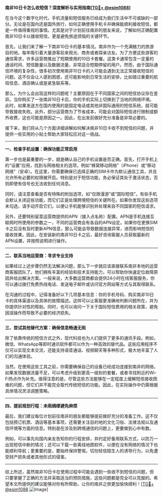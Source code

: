 **南非10日卡怎么收短信？深度解析与实用指南[[TG💪+ @esim1088](https://t.me/s/esim1088)]**

在当今这个数字化时代，手机流量和短信服务已经成为我们生活中不可或缺的一部分。无论是在国内还是国外旅行，如何正确使用手机卡并确保能顺利接收短信，都是一件值得重视的事情。尤其是对于计划前往南非的朋友来说，了解如何正确配置南非10日卡以接收短信，更是避免旅途烦恼的关键环节。

首先，让我们来了解一下南非10日卡的基本情况。南非作为一个充满魅力的旅游目的地，每年吸引着大量游客前来观光、商务或者探亲访友。为了方便这些游客的通信需求，许多运营商推出了短期使用的10日卡套餐。这类卡通常包含一定量的通话时间、短信数量以及数据流量，非常适合短期停留的用户。然而，由于国际通信环境的复杂性，很多初次使用南非10日卡的人可能会遇到无法正常接收短信的问题。这不仅会让人感到困惑，还可能影响到日常生活的安排，比如错过重要的航班信息、酒店确认或是紧急联系等。

那么，为什么会出现这样的问题呢？主要原因在于不同国家之间的短信协议存在差异。当你购买了一张南非10日卡后，你的手机实际上切换到了当地的网络环境。此时，如果发送方在国内使用的是固定电话或其他非国际通用的短信系统，就可能导致接收失败。此外，部分运营商为了节省成本，可能会对国际短信进行限制或额外收费，这也可能是原因之一。因此，在出发前做好充分准备是非常必要的。

接下来，我们将从几个方面详细讲解如何解决南非10日卡收不到短信的问题，并提供一些实用的小贴士帮助大家轻松应对这一挑战。

---

**一、检查手机设置：确保功能正常启用**

第一步也是最重要的一步，就是确认自己的手机设置是否正确。首先，打开手机上的“设置”应用，找到与网络相关的选项，例如“蜂窝移动网络”（iPhone）或“移动网络”（安卓）。在这里，你需要确保已选择正确的SIM卡作为默认通信工具，并且允许所有必要的权限被开启。特别是对于短信功能，务必保证其处于激活状态，否则即使有信号也无法收到任何消息。

同时，请注意查看是否有特殊的附加选项，如“仅限漫游”或“国际短信”。有些手机会默认关闭这些功能，而它们正是处理跨境短信的关键所在。如果你发现这些选项未勾选，请手动开启它们，以便让手机能够识别并处理来自不同国家的短信请求。

另外，还要特别留意运营商提供的APN（接入点名称）配置。APN是手机连接互联网时所使用的参数之一，不同的运营商会有各自的APN设定。如果你在更换SIM卡之后没有及时更新APN信息，那么可能会导致数据连接异常，进而影响短信的接收效果。因此，在安装新的南非10日卡之后，最好咨询客服人员获取最新的APN设置，并按照说明进行操作。

---

**二、联系当地运营商：寻求专业支持**

如果经过上述步骤仍然无法解决问题，那么下一步就应该直接联系南非本地的运营商客服团队了。他们拥有丰富的经验和技术支持能力，可以帮助你快速定位故障原因并给出解决方案。一般来说，大多数运营商都会提供24小时在线客服服务，你可以通过拨打免费热线电话、发送电子邮件或访问官方网站等方式与其取得联系。

在沟通的过程中，记得准备好以下几项基本信息：你的手机号码、购买南非10日卡的具体渠道以及具体的故障描述。这样可以让客服更准确地判断问题所在，并为你提供针对性的帮助。同时，也可以询问一下关于国际短信费用的相关政策，避免因误操作而导致不必要的经济损失。

---

**三、尝试其他替代方案：确保信息畅通无阻**

除了依靠传统的短信方式之外，现代科技也为人们提供了更多的通讯手段。例如，微信、WhatsApp等即时通讯软件都可以作为一种高效的替代品。这些应用程序不仅可以实现文本交流，还能支持语音通话、视频聊天等多种形式，极大地丰富了人们的沟通体验。

当然，在使用这些工具之前，你需要确保自己的设备已经成功连接到南非的网络。如果发现数据流量不足，可以考虑升级到更高一级别的套餐，或者寻找附近的Wi-Fi热点作为补充。值得注意的是，尽管这些方法能够在一定程度上缓解短信接收困难的问题，但它们并不能完全取代传统短信的功能。因此，在实际操作中仍需根据具体情况灵活调整策略。

---

**四、提前规划行程：未雨绸缪避免麻烦**

最后，我们建议每位计划前往南非的朋友都能够提前做好充分的准备工作。这不仅包括预订机票、酒店等基本事项，还需要关注目的地的文化习俗、法律法规以及通信环境等方面的信息。特别是在涉及到跨境通信的问题上，更要做到心中有数。

例如，可以事先向国内亲友告知你的行程安排，并约定好备用联系方式，以防万一出现短信中断的情况；还可以下载一些离线地图软件，以便在没有网络的情况下也能顺利导航；更重要的是，要始终保持警惕，切勿轻信陌生人的诱导行为，以免遭受财产损失或者其他形式的侵害。

---

综上所述，虽然南非10日卡在使用过程中可能会遇到一些收不到短信的问题，但只要掌握了正确的方法并采取适当的预防措施，这些问题都是完全可以克服的。希望本文所提供的建议能够对你有所帮助，让你的南非之旅更加愉快顺利！[[TG💪+ @esim1088](https://t.me/s/esim1088) ![Image](https://i.postimg.cc/4NQfJmqS/Snipaste-2025-05-13-00-14-12.png)]